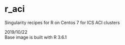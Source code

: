 # r_aci
Singularity recipes for R on Centos 7 for ICS ACI clusters

2019/10/22  
Base image is built with R 3.6.1
